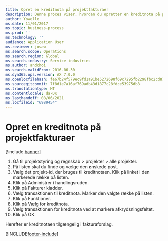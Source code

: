 ```yaml
---
title: Opret en kreditnota på projektfakturaer
description: Denne proces viser, hvordan du opretter en kreditnota på projektfakturaer, der er blevet bogført.
author: Yowelle
ms.date: 11/01/2017
ms.topic: business-process
ms.prod: ''
ms.technology: ''
audience: Application User
ms.reviewer: josaw
ms.search.scope: Operations
ms.search.region: Global
ms.search.industry: Service industries
ms.author: andchoi
ms.search.validFrom: 2016-06-30
ms.dyn365.ops.version: AX 7.0.0
ms.openlocfilehash: fe67b24f579ec9fd1a91be5272698f69c7295fb2298fbc2cd872f24a5858ce99
ms.sourcegitcommit: 7f8d1e7a16af769adb43d1877c28fdce53975db8
ms.translationtype: HT
ms.contentlocale: da-DK
ms.lasthandoff: 08/06/2021
ms.locfileid: "6989454"
---
```

# <a name="create-a-credit-note-on-project-invoices"></a>Opret en kreditnota på projektfakturaer

[!include [banner](../../includes/banner.md)]

1. Gå til projektstyring og regnskab > projekter > alle projekter. 
2. På listen skal du finde og vælge den ønskede post. 
3. Vælg det projekt-id, der bruges til kreditnotaen. Klik på linket i den markerede række på listen. 
4. Klik på Administrer i handlingsruden. 
5. Klik på Fakturer kladder. 
6. Vælg transaktionen til kreditnota. Marker den valgte række på listen. 
7. Klik på Funktioner. 
8. Klik på Vælg for kreditnota. 
9. Vælg transaktionen for kreditnota ved at markere afkrydsningsfeltet.
10. Klik på OK. 

Herefter er kreditnotaen tilgængelig i fakturaforslag.


[!INCLUDE[footer-include](../../includes/footer-banner.md)]